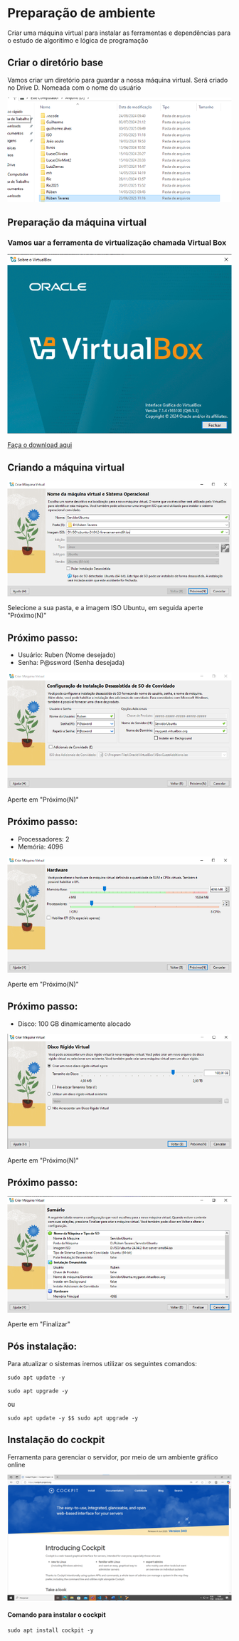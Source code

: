 # Preparação de ambiente
Criar uma máquina virtual para instalar as ferramentas e dependências para o 
estudo de algoritimo e lógica de programação

## Criar o diretório base
Vamos criar um diretório para guardar a nossa máquina virtual. Será criado no
 Drive D. Nomeada com o nome do usuário

 <img src= "criar-diretorio-d.png">

 ## Preparação da máquina virtual
 ### Vamos uar a ferramenta de virtualização chamada Virtual Box

 <img src="tela-virtualbox.png">

 <a href="https://www.virtualbox.org/wiki/Downloads"> Faça o download aqui</a>


 ## Criando a máquina virtual 

  <img src="nome-da-maquina.png">

Selecione a sua pasta, e a imagem ISO Ubuntu, em seguida aperte "Próximo(N)"

## Próximo passo:
- Usuário: Ruben (Nome desejado)
 - Senha: P@ssword (Senha desejada)

<img src="senha-ubuntu.png">

Aperte em "Próximo(N)"

## Próximo passo: 

- Processadores: 2
 - Memória: 4096

<img src="memoria-ubuntu.png">

Aperte em "Próximo(N)"

## Próximo passo: 

 - Disco: 100 GB dinamicamente alocado 

 <img src="disco-ubuntu.png">

 Aperte em "Próximo(N)"

 ## Próximo passo: 

 <img src="final-ubuntu.png">

 Aperte em "Finalizar"

## Pós instalação:

Para atualizar o sistemas iremos utilizar os seguintes comandos:

```shell
sudo apt update -y
```

```shell
sudo apt upgrade -y
``` 

ou

```shell
sudo apt update -y $$ sudo apt upgrade -y
```

## Instalação do cockpit

Ferramenta para gerenciar o servidor, por meio de um 
ambiente gráfico online

<img src="cockpit.png">

#### Comando para instalar o cockpit

```shell
sudo apt install cockpit -y
```
